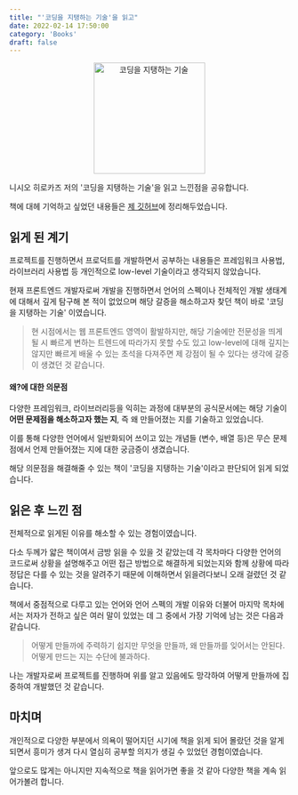```yaml
---
title: "'코딩을 지탱하는 기술'을 읽고"
date: 2022-02-14 17:50:00
category: 'Books'
draft: false
---
```


<div align=center>

<img alt="코딩을 지탱하는 기술" src="https://user-images.githubusercontent.com/26461307/153852426-6b01d476-633e-4c45-bdf8-379e3a225473.jpg" width=200>

</div>

니시오 히로카즈 저의 '코딩을 지탱하는 기술'을 읽고 느낀점을 공유합니다.

책에 대헤 기억하고 싶었던 내용들은 [제 깃허브](https://github.com/hyesungoh/learningWhatIWant/tree/master/Books/%EC%BD%94%EB%94%A9%EC%9D%84%EC%A7%80%ED%83%B1%ED%95%98%EB%8A%94%EA%B8%B0%EC%88%A0)에 정리해두었습니다.

## 읽게 된 계기

프로젝트를 진행하면서 프로덕트를 개발하면서 공부하는 내용들은 프레임워크 사용법, 라이브러리 사용법 등 개인적으로 low-level 기술이라고 생각되지 않았습니다.

현재 프론트엔드 개발자로써 개발을 진행하면서 언어의 스펙이나 전체적인 개발 생태계에 대해서 깊게 탐구해 본 적이 없었으며 해당 갈증을 해소하고자 찾던 책이 바로 '코딩을 지탱하는 기술' 이였습니다.

> 현 시점에서는 웹 프론트엔드 영역이 활발하지만, 해당 기술에만 전문성을 띄게 될 시 빠르게 변하는 트렌드에 따라가지 못할 수도 있고 low-level에 대해 깊지는 않지만 빠르게 배울 수 있는 초석을 다져주면 제 강점이 될 수 있다는 생각에 갈증이 생겼던 것 같습니다.

#### 왜?에 대한 의문점

다양한 프레임워크, 라이브러리등을 익히는 과정에 대부분의 공식문서에는 해당 기술이 **어떤 문제점을 해소하고자 했는 지**, 즉 왜 만들어졌는 지를 기술하고 있었습니다.

이를 통해 다양한 언어에서 일반화되어 쓰이고 있는 개념들 (변수, 배열 등)은 무슨 문제점에서 언제 만들어졌는 지에 대한 궁금증이 생겼습니다.

해당 의문점을 해결해줄 수 있는 책이 '코딩을 지탱하는 기술'이라고 판단되어 읽게 되었습니다.

## 읽은 후 느낀 점

전체적으로 읽게된 이유를 해소할 수 있는 경험이였습니다.

다소 두께가 얇은 책이여서 금방 읽을 수 있을 것 같았는데 각 목차마다 다양한 언어의 코드로써 상황을 설명해주고 어떤 접근 방법으로 해결하게 되었는지와 함께 상황에 따라 정답은 다를 수 있는 것을 알려주기 때문에 이해하면서 읽을려다보니 오래 걸렸던 것 같습니다.

책에서 중점적으로 다루고 있는 언어와 언어 스펙의 개발 이유와 더불어 마지막 목차에서는 저자가 전하고 싶은 여러 말이 있었는 데 그 중에서 가장 기억에 남는 것은 다음과 같습니다.

> 어떻게 만들까에 주력하기 쉽지만 무엇을 만들까, 왜 만들까를 잊어서는 안된다. 어떻게 만드는 지는 수단에 불과하다.

나는 개발자로써 프로젝트를 진행하며 위를 알고 있음에도 망각하여 어떻게 만들까에 집중하여 개발했던 것 같습니다.

## 마치며

개인적으로 다양한 부분에서 의욕이 떨어지던 시기에 책을 읽게 되어 몰랐던 것을 알게되면서 흥미가 생겨 다시 열심히 공부할 의지가 생길 수 있었던 경험이였습니다.

앞으로도 많게는 아니지만 지속적으로 책을 읽어가면 좋을 것 같아 다양한 책을 계속 읽어가볼려 합니다.

